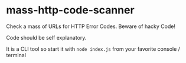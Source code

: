 # mass-http-code-scanner
Check a mass of URLs for HTTP Error Codes. Beware of hacky Code!

Code should be self explanatory.

It is a CLI tool so start it with `node index.js` from your favorite console / terminal
